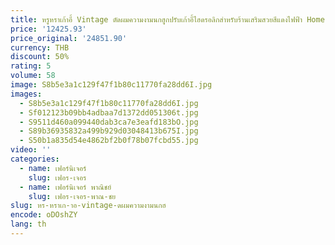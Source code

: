 ```yaml
---
title: หรูหราเก้าอี้ Vintage ตัดผมความงามนกฮูกปรับเก้าอี้ไฮดรอลิกสําหรับร้านเสริมสวยสีแดงไฟฟ้า Home Office ร้านนวดสปา
price: '12425.93'
price_original: '24851.90'
currency: THB
discount: 50%
rating: 5
volume: 58
image: S8b5e3a1c129f47f1b80c11770fa28dd6I.jpg
images:
  - S8b5e3a1c129f47f1b80c11770fa28dd6I.jpg
  - Sf012123b09bb4adbaa7d1372dd051306t.jpg
  - S9511d460a099440dab3ca7e3eafd183bO.jpg
  - S89b36935832a499b929d03048413b675I.jpg
  - S50b1a835d54e4862bf2b0f78b07fcbd55.jpg
video: ''
categories:
  - name: เฟอร์นิเจอร์
    slug: เฟอร-เจอร
  - name: เฟอร์นิเจอร์ พาณิชย์
    slug: เฟอร-เจอร-พาณ-ชย
slug: หร-หราเก-าอ-vintage-ดผมความงามนกฮ
encode: oDOshZY
lang: th
---
```

  